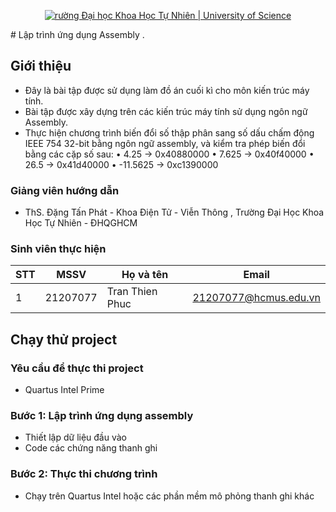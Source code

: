 <p align="center">
  <a href="https://hcmus.edu.vn//" title="Trường Đại học Khoa Học Tự Nhiên " style="border: none;">
    <img src="https://fetel.hcmus.edu.vn/wp-content/uploads/2022/09/logo-fetel.png" alt="rường Đại học Khoa Học Tự Nhiên | University of Science">
  </a>
</p>
# Lập trình ứng dụng Assembly .

## Giới thiệu

* Đây là bài tập được sử dụng làm đồ án cuối kì cho môn kiến trúc máy tính.
* Bài tập được xây dựng trên các kiến trúc máy tính sử dụng ngôn ngữ Assembly.
* Thực hiện chương trình biến đổi số thập phân sang số dấu chấm động IEEE 754 32-bit bằng ngôn ngữ assembly, và kiểm tra phép biến đổi bằng các cặp số sau:
• 4.25 → 0x40880000
• 7.625 → 0x40f40000
• 26.5 → 0x41d40000
• -11.5625 → 0xc1390000

### Giảng viên hướng dẫn

* ThS. Đặng Tấn Phát - Khoa Điện Tử - Viễn Thông , Trường Đại Học Khoa Học Tự Nhiên - ĐHQGHCM

### Sinh viên thực hiện

|**STT**|**MSSV**|  **Họ và tên**  |       **Email**      |
|-------|--------|-----------------|----------------------|
|   1   |21207077|Tran Thien Phuc  |21207077@hcmus.edu.vn |

## Chạy thử project

### Yêu cầu để thực thi project

* Quartus Intel Prime

### Bước 1: Lập trình ứng dụng assembly  

* Thiết lập dữ liệu đầu vào 
* Code các chứng năng thanh ghi

### Bước 2: Thực thi chương trình

* Chạy trên Quartus Intel hoặc các phần mềm mô phỏng thanh ghi khác 

